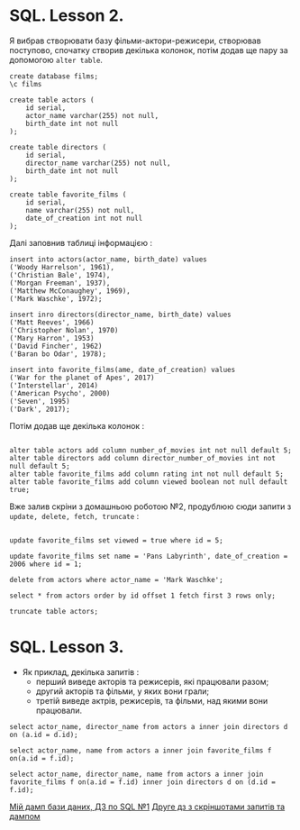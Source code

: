 # SQL. Lesson 2.
Я вибрав створювати базу фільми-актори-режисери, створював поступово, спочатку створив декілька колонок, потім додав ще пару за допомогою ``` alter table ```.

```
create database films;
\c films

create table actors (
    id serial,
    actor_name varchar(255) not null,
    birth_date int not null
);

create table directors (
    id serial,
    director_name varchar(255) not null,
    birth_date int not null
);

create table favorite_films (
    id serial,
    name varchar(255) not null,
    date_of_creation int not null
);

```

Далі заповнив таблиці інформацією :

```
insert into actors(actor_name, birth_date) values
('Woody Harrelson', 1961),
('Christian Bale', 1974),
('Morgan Freeman', 1937),
('Matthew McConaughey', 1969),
('Mark Waschke', 1972);

insert inro directors(director_name, birth_date) values
('Matt Reeves', 1966)
('Christopher Nolan', 1970)
('Mary Harron', 1953)
('David Fincher', 1962)
('Baran bo Odar', 1978);

insert into favorite_films(ame, date_of_creation) values
('War for the planet of Apes', 2017)
('Interstellar', 2014)
('American Psycho', 2000)
('Seven', 1995)
('Dark', 2017);

```
Потім додав ще декілька колонок :

```

alter table actors add column number_of_movies int not null default 5;
alter table directors add column director_number_of_movies int not null default 5;
alter table favorite_films add column rating int not null default 5;
alter table favorite_films add column viewed boolean not null default true;

```

Вже залив скріни з домашньою роботою №2, продублюю сюди запити з  ``` update, delete, fetch, truncate ``` :

```

update favorite_films set viewed = true where id = 5;

update favorite_films set name = 'Pans Labyrinth', date_of_creation = 2006 where id = 1;

delete from actors where actor_name = 'Mark Waschke';

select * from actors order by id offset 1 fetch first 3 rows only;

truncate table actors;

```

# SQL. Lesson 3.

* Як приклад, декілька запитів :
  * перший виведе акторів та режисерів, які працювали разом;
  * другий акторів та фільми, у яких вони грали;
  * третій виведе актрів, режисерів, та фільми, над якими вони працювали.

```
select actor_name, director_name from actors a inner join directors d on (a.id = d.id);

select actor_name, name from actors a inner join favorite_films f on(a.id = f.id);

select actor_name, director_name, name from actors a inner join favorite_films f on(a.id = f.id) inner join directors d on (d.id = f.id);
```

[Мій дамп бази даних, ДЗ по SQL №1](https://github.com/caelmeasnadh/my_homework/blob/master/Lesson_1.SQL.sql)
[Друге дз з скріншотами запитів та дампом](https://github.com/caelmeasnadh/my_homework/tree/master/Lesson_2.%20SQL)












